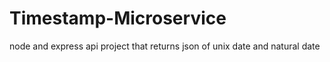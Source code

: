 # Timestamp-Microservice
node and express api project that returns json of unix date and natural date
